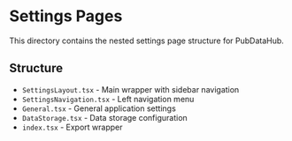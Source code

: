 # Settings Pages

This directory contains the nested settings page structure for PubDataHub.

## Structure

- `SettingsLayout.tsx` - Main wrapper with sidebar navigation
- `SettingsNavigation.tsx` - Left navigation menu
- `General.tsx` - General application settings
- `DataStorage.tsx` - Data storage configuration
- `index.tsx` - Export wrapper